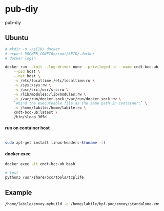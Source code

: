 # pub-diy
pub-diy


## Ubuntu

```bash
# mkdir -p ~/$EID/.docker
# export DOCKER_CONFIG=/root/$EID/.docker
# docker login 

docker run --init --log-driver none --privileged -d --name cndt-bcc-ub -h cndt-bcc-ub \
    --pid host \
    --net host \
    -v /etc/localtime:/etc/localtime:ro \
    -v /sys:/sys:rw \
    -v /usr/src:/usr/src:rw \
    -v /lib/modules:/lib/modules:rw \
    -v /var/run/docker.sock:/var/run/docker.sock:rw \
    `#bind the executeable file as the same path in container:` \
    -v /home/labile:/home/labile:ro \
    cndt-bcc-ub:latest \
    /bin/sleep 365d

```

#### run on container host

```bash

sudo apt-get install linux-headers-$(uname -r)
```

#### docker exec
```bash
docker exec -it cndt-bcc-ub bash

# test
python3 /usr/share/bcc/tools/tcplife
```

## Example

```bash
/home/labile/envoy.mybuild -c /home/labile/bpf-poc/envoy/standalone-envoy/envoy-demo.yaml

```



